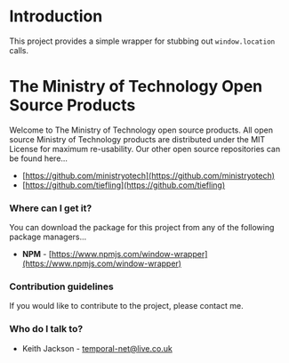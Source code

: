 # Introduction
This project provides a simple wrapper for stubbing out `window.location` calls.

# The Ministry of Technology Open Source Products
Welcome to The Ministry of Technology open source products. All open source Ministry of Technology products are distributed under the MIT License for maximum re-usability.
Our other open source repositories can be found here...

* [https://github.com/ministryotech](https://github.com/ministryotech)
* [https://github.com/tiefling](https://github.com/tiefling)

### Where can I get it?
You can download the package for this project from any of the following package managers...

- **NPM** - [https://www.npmjs.com/window-wrapper](https://www.npmjs.com/window-wrapper)

### Contribution guidelines
If you would like to contribute to the project, please contact me.

### Who do I talk to?
* Keith Jackson - temporal-net@live.co.uk
